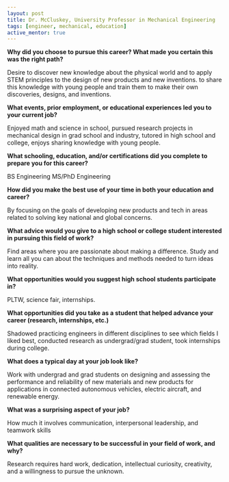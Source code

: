 ```yaml
---
layout: post
title: Dr. McCluskey, University Professor in Mechanical Engineering
tags: [engineer, mechanical, education]
active_mentor: true
---
```


**Why did you choose to pursue this career?  What made you certain this was the right path?**

Desire to discover new knowledge about the physical world and to apply STEM principles to the design of new products and new inventions. to share this knowledge with young people and train them to make their own discoveries, designs, and inventions.

**What events, prior employment, or educational experiences led you to your current job?**

Enjoyed math and science in school, pursued research projects in mechanical design in grad school and industry, tutored in high school and college, enjoys sharing knowledge with young people.

**What schooling, education, and/or certifications did you complete to prepare you for this career?**

BS Engineering
MS/PhD Engineering

**How did you make the best use of your time in both your education and career?**

By focusing on the goals of developing new products and tech in areas related to solving key national and global concerns.

**What advice would you give to a high school or college student interested in pursuing this field of work?**

Find areas where you are passionate about making a difference. Study and learn all you can about the techniques and methods needed to turn ideas into reality.

**What opportunities would you suggest high school students participate in?**

PLTW, science fair, internships.

**What opportunities did you take as a student that helped advance your career (research, internships, etc.)**

Shadowed practicing engineers in different disciplines to see which fields I liked best, conducted research as undergrad/grad student, took internships during college.

**What does a typical day at your job look like?**

Work with undergrad and grad students on designing and assessing the performance and reliability of new materials and new products for applications in connected autonomous vehicles, electric aircraft, and renewable energy.

**What was a surprising aspect of your job?**

How much it involves communication, interpersonal leadership, and teamwork skills

**What qualities are necessary to be successful in your field of work, and why?**

Research requires hard work, dedication, intellectual curiosity, creativity, and a willingness to pursue the unknown.
